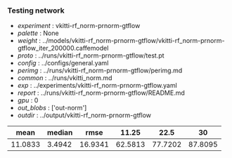 ### Testing network
- *experiment* : vkitti-rf_norm-prnorm-gtflow
- *palette* : None
- *weight* : ../models/vkitti-rf_norm-prnorm-gtflow/vkitti-rf_norm-prnorm-gtflow_iter_200000.caffemodel
- *proto* : ../runs/vkitti-rf_norm-prnorm-gtflow/test.pt
- *config* : ../configs/general.yaml
- *perimg* : ../runs/vkitti-rf_norm-prnorm-gtflow/perimg.md
- *common* : ../runs/vkitti_norm.md
- *exp* : ../experiments/vkitti-rf_norm-prnorm-gtflow.yaml
- *report* : ../runs/vkitti-rf_norm-prnorm-gtflow/README.md
- *gpu* : 0
- *out_blobs* : ['out-norm']
- *outdir* : ../output/vkitti-rf_norm-prnorm-gtflow

mean | median | rmse | 11.25 | 22.5 | 30
---- | ------ | ---- | ----- | ---- | --
11.0833 | 3.4942 | 16.9341 | 62.5813 | 77.7202 | 87.8095
